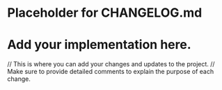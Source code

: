 # Placeholder for CHANGELOG.md

# Add your implementation here.

// This is where you can add your changes and updates to the project.
// Make sure to provide detailed comments to explain the purpose of each change.